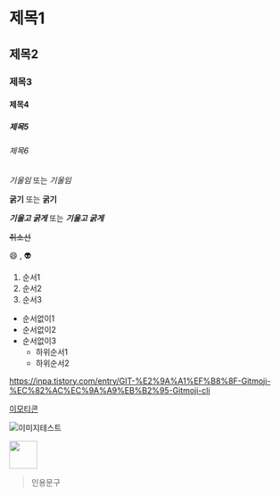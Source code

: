 # 제목1
## 제목2
### 제목3 
#### 제목4
##### 제목5
###### 제목6

*기울임* 또는 _기울임_

**굵기** 또는 __굵기__

***기울고 굵게*** 또는 ___기울고 굵게___

~~취소선~~

:smile: , :alien:


1. 순서1
2. 순서2
3. 순서3

+ 순서없이1
+ 순서없이2
+ 순서없이3
    + 하위순서1
    + 하위순서2

<https://inpa.tistory.com/entry/GIT-%E2%9A%A1%EF%B8%8F-Gitmoji-%EC%82%AC%EC%9A%A9%EB%B2%95-Gitmoji-cli>   

[이모티콘](https://inpa.tistory.com/entry/GIT-%E2%9A%A1%EF%B8%8F-Gitmoji-%EC%82%AC%EC%9A%A9%EB%B2%95-Gitmoji-cli) 

![이미지테스트](https://encrypted-tbn0.gstatic.com/images?q=tbn:ANd9GcQD7Rve2eOoJFY3rzwJ2tL4vWbSQcYL7KqmPQ&s)

<img src="https://encrypted-tbn0.gstatic.com/images?q=tbn:ANd9GcQD7Rve2eOoJFY3rzwJ2tL4vWbSQcYL7KqmPQ&s" width="50" height="50">

> 인용문구 